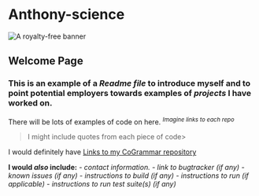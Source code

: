 # Anthony-science

![A royalty-free banner](https://static.vecteezy.com/system/resources/previews/001/759/768/non_2x/data-scientist-word-banner-vector.jpg)



## Welcome Page
### This is an example of a *Readme file* to introduce myself and to point potential employers towards **examples of *projects* I have worked on.**


There will be lots of examples of code on here. <sup> *Imagine links to each repo*</sup>



> I might include quotes from each piece of code>


I would definitely have [Links to my CoGrammar repository](https://github.com/Anthony-science/first_repo)



**I would *also* include:**
   *- contact information.*
   *- link to bugtracker (if any)*
   *- known issues (if any)*
   *- instructions to build (if any)*
   *- instructions to run (if applicable)*
   *- instructions to run test suite(s) (if any)*
